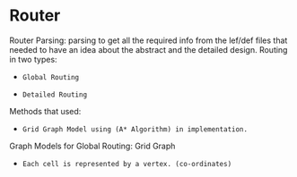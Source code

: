 # Router
Router
Parsing:
parsing to get all the required info from the lef/def files that needed to have an idea about the abstract and the detailed design.
Routing in two types:
-     Global Routing 
-     Detailed Routing
Methods that used:
-     Grid Graph Model using (A* Algorithm) in implementation.
Graph Models for Global Routing: Grid Graph 
-     Each cell is represented by a vertex. (co-ordinates)

